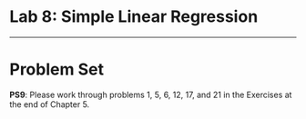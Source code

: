 Lab 8: Simple Linear Regression
================

<!-- ## Batter up  -->

<!-- The movie [*Moneyball*](http://en.wikipedia.org/wiki/Moneyball_(film)) focuses on -->

<!-- the "quest for the secret of success in baseball". It follows a low-budget team,  -->

<!-- the Oakland Athletics, who believed that underused statistics, such as a player's  -->

<!-- ability to get on base, better predict the ability to score runs than typical  -->

<!-- statistics like home runs, RBIs (runs batted in), and batting average. Obtaining  -->

<!-- players who excelled in these underused statistics turned out to be much more  -->

<!-- affordable for the team. -->

<!-- In this lab we'll be looking at data from all 30 Major League Baseball teams and -->

<!-- examining the linear relationship between runs scored in a season and a number  -->

<!-- of other player statistics. Our aim will be to summarize these relationships  -->

<!-- both graphically and numerically in order to find which variable, if any, helps  -->

<!-- us best predict a team's runs scored in a season. -->

<!-- ## Getting Started -->

<!-- ### The data -->

<!-- Let's load up the data for the 2011 season. -->

<!-- ```{r load-data, message = FALSE} -->

<!-- library(tidyverse) -->

<!-- library(oilabs) -->

<!-- data(mlb11) -->

<!-- ``` -->

<!-- In addition to runs scored, there are seven [traditionally-used variables](https://en.wikipedia.org/wiki/Baseball_statistics#Commonly_used_statistics) in the  -->

<!-- data set: at-bats, hits, home runs, batting average, strikeouts, stolen bases,  -->

<!-- and wins. There are also three newer variables: on-base percentage, slugging  -->

<!-- percentage, and on-base plus slugging. For the first portion of the analysis  -->

<!-- we'll consider the seven traditional variables. At the end of the lab, you'll  -->

<!-- work with the three newer variables on your own. -->

<!-- 1.  What type of plot would you use to display the relationship between `runs`  -->

<!--     and one of the other numerical variables? Plot this relationship using the  -->

<!--     variable `at_bats` as the predictor. Does the relationship look linear? If  -->

<!--     you knew a team's `at_bats`, would you be comfortable using a linear model  -->

<!--     to predict the number of runs? -->

<!-- If the relationship looks linear, we can quantify the strength of the -->

<!-- relationship with the correlation coefficient. -->

<!-- ```{r cor} -->

<!-- mlb11 %>% -->

<!--   summarise(cor(runs, at_bats)) -->

<!-- ``` -->

<!-- ## Sum of squared residuals -->

<!-- <div id="boxedtext"> -->

<!-- In this section you will use an interactive function to investigate what we mean by "sum  -->

<!-- of squared residuals". You will need to run this function in your console, not in your  -->

<!-- markdown document. Running the function also requires that the `mlb11` dataset is loaded  -->

<!-- in your environment. -->

<!-- </div> -->

<!-- Think back to the way that we described the distribution of a single variable.  -->

<!-- Recall that we discussed characteristics such as center, spread, and shape. It's -->

<!-- also useful to be able to describe the relationship of two numerical variables,  -->

<!-- such as `runs` and `at_bats` above. -->

<!-- 2.  Looking at your plot from the previous exercise, describe the relationship  -->

<!--     between these two variables. Make sure to discuss the form, direction, and  -->

<!--     strength of the relationship as well as any unusual observations. -->

<!-- Just as we used the mean and standard deviation to summarize a single variable,  -->

<!-- we can summarize the relationship between these two variables by finding the  -->

<!-- line that best follows their association. Use the following interactive  -->

<!-- function to select the line that you think does the best job of going through  -->

<!-- the cloud of points. -->

<!-- ```{r plotss-atbats-runs, eval=FALSE} -->

<!-- plot_ss(x = at_bats, y = runs, data = mlb11) -->

<!-- ``` -->

<!-- After running this command, you'll be prompted to click two points on the plot  -->

<!-- to define a line. Once you've done that, the line you specified will be shown in -->

<!-- black and the residuals in blue. Note that there are 30 residuals, one for each  -->

<!-- of the 30 observations. Recall that the residuals are the difference between the -->

<!-- observed values and the values predicted by the line: -->

<!-- \[ -->

<!--   e_i = y_i - \hat{y}_i -->

<!-- \] -->

<!-- The most common way to do linear regression is to select the line that minimizes -->

<!-- the sum of squared residuals. To visualize the squared residuals, you can rerun  -->

<!-- the plot command and add the argument `showSquares = TRUE`. -->

<!-- ```{r plotss-atbats-runs-squares, eval=FALSE} -->

<!-- plot_ss(x = at_bats, y = runs, data = mlb11, showSquares = TRUE) -->

<!-- ``` -->

<!-- Note that the output from the `plot_ss` function provides you with the slope and -->

<!-- intercept of your line as well as the sum of squares. -->

<!-- 3.  Using `plot_ss`, choose a line that does a good job of minimizing the sum of -->

<!--     squares. Run the function several times. What was the smallest sum of  -->

<!--     squares that you got? How does it compare to your neighbors? -->

<!-- ## The linear model -->

<!-- It is rather cumbersome to try to get the correct least squares line, i.e. the  -->

<!-- line that minimizes the sum of squared residuals, through trial and error.  -->

<!-- Instead we can use the `lm` function in R to fit the linear model (a.k.a.  -->

<!-- regression line). -->

<!-- ```{r m1} -->

<!-- m1 <- lm(runs ~ at_bats, data = mlb11) -->

<!-- ``` -->

<!-- The first argument in the function `lm` is a formula that takes the form  -->

<!-- `y ~ x`. Here it can be read that we want to make a linear model of `runs` as a  -->

<!-- function of `at_bats`. The second argument specifies that R should look in the  -->

<!-- `mlb11` data frame to find the `runs` and `at_bats` variables. -->

<!-- The output of `lm` is an object that contains all of the information we need  -->

<!-- about the linear model that was just fit. We can access this information using  -->

<!-- the summary function. -->

<!-- ```{r summary-m1} -->

<!-- summary(m1) -->

<!-- ``` -->

<!-- Let's consider this output piece by piece. First, the formula used to describe  -->

<!-- the model is shown at the top. After the formula you find the five-number  -->

<!-- summary of the residuals. The "Coefficients" table shown next is key; its first  -->

<!-- column displays the linear model's y-intercept and the coefficient of `at_bats`. -->

<!-- With this table, we can write down the least squares regression line for the  -->

<!-- linear model: -->

<!-- \[ -->

<!--   \hat{y} = -2789.2429 + 0.6305 \times at\_bats -->

<!-- \] -->

<!-- One last piece of information we will discuss from the summary output is the  -->

<!-- Multiple R-squared, or more simply, $R^2$. The $R^2$ value represents the  -->

<!-- proportion of variability in the response variable that is explained by the  -->

<!-- explanatory variable. For this model, 37.3% of the variability in runs is  -->

<!-- explained by at-bats. -->

<!-- 4.  Fit a new model that uses `homeruns` to predict `runs`. Using the estimates  -->

<!--     from the R output, write the equation of the regression line. What does the  -->

<!--     slope tell us in the context of the relationship between success of a team  -->

<!--     and its home runs? -->

<!-- ## Prediction and prediction errors -->

<!-- Let's create a scatterplot with the least squares line for `m1` laid on top. -->

<!-- ```{r reg-with-line} -->

<!-- ggplot(mlb11, aes(x = at_bats, y = runs)) + -->

<!--   geom_point() + -->

<!--   geom_smooth(method = "lm", se = FALSE) -->

<!-- ``` -->

<!-- Here we are adding the model as a layer on top of our plot. `geom_smooth` creates -->

<!-- the line by fitting a linear model. It can also show us the standard error `se` -->

<!-- associated with our line, but we'll suppress that for now. -->

<!-- This line can be used to predict $y$ at any value of $x$. When  -->

<!-- predictions are made for values of $x$ that are beyond the range of the observed -->

<!-- data, it is referred to as *extrapolation* and is not usually recommended.  -->

<!-- However, predictions made within the range of the data are more reliable.  -->

<!-- They're also used to compute the residuals. -->

<!-- 5.  If a team manager saw the least squares regression line and not the actual  -->

<!--     data, how many runs would he or she predict for a team with 5,579 at-bats (as is seen for the Philadelphia Phillies)?  -->

<!--     Is this an overestimate or an underestimate, and by how much? In other  -->

<!--     words, what is the residual for this prediction? -->

<!-- ## Model diagnostics -->

<!-- To assess whether the linear model is reliable, we need to check for (1)  -->

<!-- linearity, (2) nearly normal residuals, and (3) constant variability. -->

<!-- **Linearity**: You already checked if the relationship between runs and at-bats -->

<!-- is linear using a scatterplot. We should also verify this condition with a plot  -->

<!-- of the residuals vs. fitted (predicted) values. -->

<!-- ```{r residuals} -->

<!-- ggplot(m1, aes(x = .fitted, y = .resid)) + -->

<!--   geom_point() + -->

<!--   geom_hline(yintercept = 0, linetype = "dashed") + -->

<!--   xlab("Fitted values") + -->

<!--   ylab("Residuals") -->

<!-- ``` -->

<!-- Notice here that our model object `m1` can also serve as a data set because stored within it are the fitted values ($\hat{y}$) and the residuals. Also note that we're getting fancy with the code here. After creating the scatterplot on the first layer (first line of code), we overlay a horizontal dashed line at $y = 0$ (to help us check whether residuals are distributed around 0), and we also adjust the axis labels to be more informative. -->

<!-- 6.  Is there any apparent pattern in the residuals plot? What does this indicate -->

<!--     about the linearity of the relationship between runs and at-bats?   -->

<!-- </br> -->

<!-- **Nearly normal residuals**: To check this condition, we can look at a histogram -->

<!-- ```{r hist-res} -->

<!-- ggplot(m1, aes(x = .resid)) + -->

<!--   geom_histogram(binwidth = 25) + -->

<!--   xlab("Residuals") -->

<!-- ``` -->

<!-- or a normal probability plot of the residuals. -->

<!-- ```{r qq-res} -->

<!-- ggplot(m1, aes(sample = .resid)) + -->

<!--   geom_point(stat = "qq") -->

<!-- ``` -->

<!-- Note that the syntax for making a normal probability plot is a bit different than what you're used to seeing: we set `sample` equal to the residuals instead of `x`, and we set a statistical method `qq`, which stands for "quantile-quantile", another name commonly used for normal probability plots. -->

<!-- 7.  Based on the histogram and the normal probability plot, does the nearly  -->

<!--     normal residuals condition appear to be met? -->

<!-- </br> -->

<!-- **Constant variability**: -->

<!-- 8.  Based on the residuals vs. fitted plot, does the constant variability condition  -->

<!--     appear to be met? -->

<!-- * * * -->

<!-- ## More Practice -->

<!-- <div class="oyo"> -->

<!-- 9.   Choose another one of the seven traditional variables from `mlb11` besides  -->

<!--     `at_bats` that you think might be a good predictor of `runs`. Produce a  -->

<!--     scatterplot of the two variables and fit a linear model. At a glance, does  -->

<!--     there seem to be a linear relationship? -->

<!-- 10.  How does this relationship compare to the relationship between `runs` and  -->

<!--     `at_bats`? Use the $R^2$ values from the two model summaries to compare.  -->

<!--     Does your variable seem to predict `runs` better than `at_bats`? How can you -->

<!--     tell? -->

<!-- 11.  Now that you can summarize the linear relationship between two variables,  -->

<!--     investigate the relationships between `runs` and each of the other five  -->

<!--     traditional variables. Which variable best predicts `runs`? Support your  -->

<!--     conclusion using the graphical and numerical methods we've discussed (for  -->

<!--     the sake of conciseness, only include output for the best variable, not all  -->

<!--     five). -->

<!-- 12.  Now examine the three newer variables. These are the statistics used by [the  -->

<!--     central character](https://en.wikipedia.org/wiki/Paul_DePodesta) in *Moneyball* to predict a team's success. In general, are they more  -->

<!--     or less effective at predicting runs that the old variables? Explain using  -->

<!--     appropriate graphical and numerical evidence. Of all ten variables we've  -->

<!--     analyzed, which seems to be the best predictor of `runs`? Using the limited  -->

<!--     (or not so limited) information you know about these baseball statistics,  -->

<!--     does your result make sense? -->

<!-- 13.   Check the model diagnostics for the regression model with the variable you  -->

<!--     decided was the best predictor for runs. -->

<!-- </div> -->

<!-- <div id="license"> -->

<!-- This is a product of OpenIntro that is released under a [Creative Commons  -->

<!-- Attribution-ShareAlike 3.0 Unported](http://creativecommons.org/licenses/by-sa/3.0).  -->

<!-- This lab was adapted for OpenIntro by Andrew Bray and Mine &Ccedil;etinkaya-Rundel  -->

<!-- from a lab written by the faculty and TAs of UCLA Statistics. -->

<!-- </div> -->

-----

# Problem Set

**PS9**: Please work through problems 1, 5, 6, 12, 17, and 21 in the
Exercises at the end of Chapter 5.
